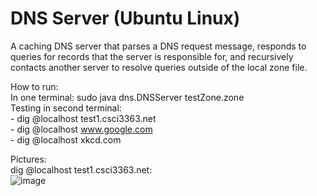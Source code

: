 # DNS Server (Ubuntu Linux)

A caching DNS server that parses a DNS request message, responds to queries for records that the server is responsible for, and recursively contacts another server to resolve queries outside of the local zone file.  

How to run:  
  In one terminal: sudo java dns.DNSServer testZone.zone  
  Testing in second terminal:  
    - dig @localhost test1.csci3363.net  
    - dig @localhost www.google.com  
    - dig @localhost xkcd.com  

Pictures:  
dig @localhost test1.csci3363.net:  
![image](https://user-images.githubusercontent.com/65783403/212160281-c9b4d9dc-9b98-4cbe-88e6-ff6c600164ee.png)
